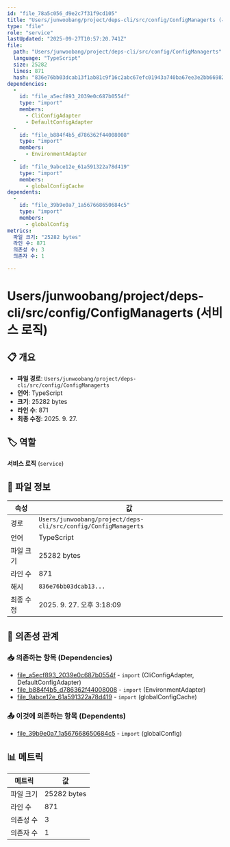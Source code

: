 ```yaml
---
id: "file_78a5c056_d9e2c7f31f9cd105"
title: "Users/junwoobang/project/deps-cli/src/config/ConfigManagerts (서비스 로직)"
type: "file"
role: "service"
lastUpdated: "2025-09-27T10:57:20.741Z"
file:
  path: "Users/junwoobang/project/deps-cli/src/config/ConfigManagerts"
  language: "TypeScript"
  size: 25282
  lines: 871
  hash: "836e76bb03dcab13f1ab81c9f16c2abc67efc01943a740ba67ee3e2bb6698222"
dependencies:
  -
    id: "file_a5ecf893_2039e0c687b0554f"
    type: "import"
    members:
      - CliConfigAdapter
      - DefaultConfigAdapter
  -
    id: "file_b884f4b5_d786362f44008008"
    type: "import"
    members:
      - EnvironmentAdapter
  -
    id: "file_9abce12e_61a591322a78d419"
    type: "import"
    members:
      - globalConfigCache
dependents:
  -
    id: "file_39b9e0a7_1a567668650684c5"
    type: "import"
    members:
      - globalConfig
metrics:
  파일 크기: "25282 bytes"
  라인 수: 871
  의존성 수: 3
  의존자 수: 1

---
```


# Users/junwoobang/project/deps-cli/src/config/ConfigManagerts (서비스 로직)

## 📋 개요

- **파일 경로**: `Users/junwoobang/project/deps-cli/src/config/ConfigManagerts`
- **언어**: TypeScript
- **크기**: 25282 bytes
- **라인 수**: 871
- **최종 수정**: 2025. 9. 27.

## 🏷️ 역할

**서비스 로직** (`service`)

## 📄 파일 정보

| 속성 | 값 |
|------|----|
| 경로 | `Users/junwoobang/project/deps-cli/src/config/ConfigManagerts` |
| 언어 | TypeScript |
| 파일 크기 | 25282 bytes |
| 라인 수 | 871 |
| 해시 | `836e76bb03dcab13...` |
| 최종 수정 | 2025. 9. 27. 오후 3:18:09 |

## 🔗 의존성 관계

### 📥 의존하는 항목 (Dependencies)

- [file_a5ecf893_2039e0c687b0554f](file_a5ecf893_2039e0c687b0554f.md) - `import` (CliConfigAdapter, DefaultConfigAdapter)
- [file_b884f4b5_d786362f44008008](file_b884f4b5_d786362f44008008.md) - `import` (EnvironmentAdapter)
- [file_9abce12e_61a591322a78d419](file_9abce12e_61a591322a78d419.md) - `import` (globalConfigCache)

### 📤 이것에 의존하는 항목 (Dependents)

- [file_39b9e0a7_1a567668650684c5](file_39b9e0a7_1a567668650684c5.md) - `import` (globalConfig)

## 📊 메트릭

| 메트릭 | 값 |
|--------|----|
| 파일 크기 | 25282 bytes |
| 라인 수 | 871 |
| 의존성 수 | 3 |
| 의존자 수 | 1 |

